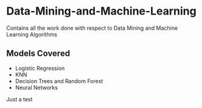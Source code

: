 # Data-Mining-and-Machine-Learning
Contains all the work done with respect to Data Mining and Machine Learning Algorithms

## Models Covered
- Logistic Regression
- KNN
- Decision Trees and Random Forest
- Neural Networks


Just a test
